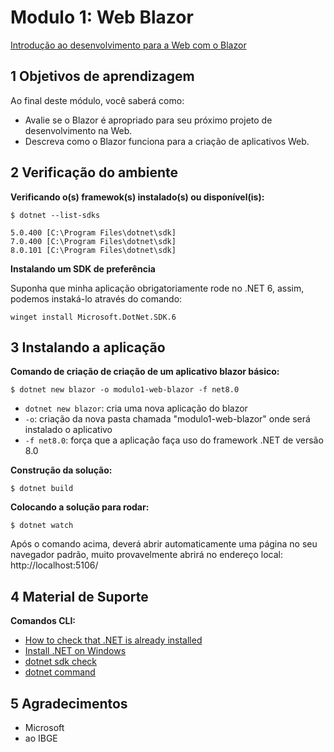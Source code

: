 # Modulo 1:  Web Blazor

[Introdução ao desenvolvimento para a Web com o Blazor](https://learn.microsoft.com/pt-br/training/modules/blazor-introduction/)

##

## 1    Objetivos de aprendizagem
Ao final deste módulo, você saberá como:

- Avalie se o Blazor é apropriado para seu próximo projeto de desenvolvimento na Web.
- Descreva como o Blazor funciona para a criação de aplicativos Web.

## 2    Verificação do ambiente

**Verificando o(s) framewok(s) instalado(s) ou disponível(is):**

`$ dotnet --list-sdks`

    5.0.400 [C:\Program Files\dotnet\sdk]
    7.0.400 [C:\Program Files\dotnet\sdk]
    8.0.101 [C:\Program Files\dotnet\sdk]

**Instalando um SDK de preferência**

Suponha que minha aplicação obrigatoriamente rode no .NET 6, assim, podemos instaká-lo através do comando:

`winget install Microsoft.DotNet.SDK.6`

## 3    Instalando a aplicação

**Comando de criação de criação de um aplicativo blazor básico:**

    $ dotnet new blazor -o modulo1-web-blazor -f net8.0

- `dotnet new blazor`: cria uma nova aplicação do blazor
- `-o`: criação da nova pasta chamada "modulo1-web-blazor" onde será instalado o aplicativo
- `-f net8.0`: força que a aplicação faça uso do framework .NET de versão 8.0    
   

**Construção da solução:**

    $ dotnet build

**Colocando a solução para rodar:**

    $ dotnet watch

Após o comando acima, deverá abrir automaticamente uma página no seu navegador padrão, muito provavelmente abrirá no endereço local: http://localhost:5106/

## 4    Material de Suporte

**Comandos CLI:**

- [How to check that .NET is already installed](https://learn.microsoft.com/en-us/dotnet/core/install/how-to-detect-installed-versions?pivots=os-windows)
- [Install .NET on Windows](https://learn.microsoft.com/en-us/dotnet/core/install/windows?source=recommendations&tabs=net80)
- [dotnet sdk check](https://learn.microsoft.com/en-us/dotnet/core/tools/dotnet-sdk-check?source=recommendations)
- [dotnet command](https://learn.microsoft.com/en-us/dotnet/core/tools/dotnet)


## 5    Agradecimentos

- Microsoft
- ao IBGE
